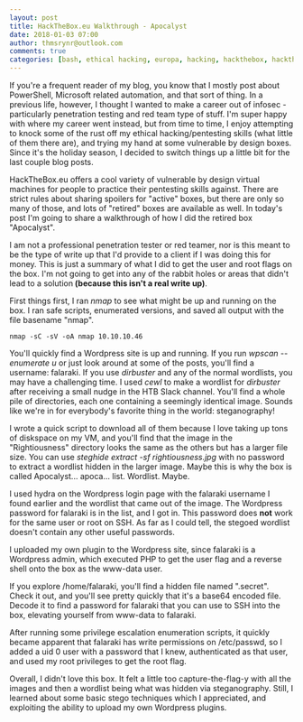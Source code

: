 ```yaml
---
layout: post
title: HackTheBox.eu Walkthrough - Apocalyst
date: 2018-01-03 07:00
author: thmsrynr@outlook.com
comments: true
categories: [bash, ethical hacking, europa, hacking, hackthebox, hackthebox, hackthebox.eu, htb, linux, penetration testing, pentesting, red team, security, something different, something different]
---
```

If you're a frequent reader of my blog, you know that I mostly post about PowerShell, Microsoft related automation, and that sort of thing. In a previous life, however, I thought I wanted to make a career out of infosec - particularly penetration testing and red team type of stuff. I'm super happy with where my career went instead, but from time to time, I enjoy attempting to knock some of the rust off my ethical hacking/pentesting skills (what little of them there are), and trying my hand at some vulnerable by design boxes. Since it's the holiday season, I decided to switch things up a little bit for the last couple blog posts.

HackTheBox.eu offers a cool variety of vulnerable by design virtual machines for people to practice their pentesting skills against. There are strict rules about sharing spoilers for "active" boxes, but there are only so many of those, and lots of "retired" boxes are available as well. In today's post I'm going to share a walkthrough of how I did the retired box "Apocalyst".

<!--more-->

I am not a professional penetration tester or red teamer, nor is this meant to be the type of write up that I'd provide to a client if I was doing this for money. This is just a summary of what I did to get the user and root flags on the box. I'm not going to get into any of the rabbit holes or areas that didn't lead to a solution<strong> (because this isn't a real write up)</strong>.

First things first, I ran <em>nmap</em> to see what might be up and running on the box. I ran safe scripts, enumerated versions, and saved all output with the file basename "nmap".
```
nmap -sC -sV -oA nmap 10.10.10.46
```
You'll quickly find a Wordpress site is up and running. If you run <em>wpscan --enumerate u</em> or just look around at some of the posts, you'll find a username: falaraki. If you use <em>dirbuster</em> and any of the normal wordlists, you may have a challenging time. I used <em>cewl</em> to make a wordlist for <em>dirbuster</em> after receiving a small nudge in the HTB Slack channel. You'll find a whole pile of directories, each one containing a seemingly identical image. Sounds like we're in for everybody's favorite thing in the world: steganography!

I wrote a quick script to download all of them because I love taking up tons of diskspace on my VM, and you'll find that the image in the "Rightiousness" directory looks the same as the others but has a larger file size. You can use <em>steghide extract -sf rightiousness.jpg</em> with no password to extract a wordlist hidden in the larger image. Maybe this is why the box is called Apocalyst... apoca... list. Wordlist. Maybe.

I used hydra on the Wordpress login page with the falaraki username I found earlier and the wordlist that came out of the image. The Wordpress password for falaraki is in the list, and I got in. This password does <strong>not</strong> work for the same user or root on SSH. As far as I could tell, the stegoed wordlist doesn't contain any other useful passwords.

I uploaded my own plugin to the Wordpress site, since falaraki is a Wordpress admin, which executed PHP to get the user flag and a reverse shell onto the box as the www-data user.

If you explore /home/falaraki, you'll find a hidden file named ".secret". Check it out, and you'll see pretty quickly that it's a base64 encoded file. Decode it to find a password for falaraki that you can use to SSH into the box, elevating yourself from www-data to falaraki.

After running some privilege escalation enumeration scripts, it quickly became apparent that falaraki has write permissions on /etc/passwd, so I added a uid 0 user with a password that I knew, authenticated as that user, and used my root privileges to get the root flag.

Overall, I didn't love this box. It felt a little too capture-the-flag-y with all the images and then a wordlist being what was hidden via steganography. Still, I learned about some basic stego techniques which I appreciated, and exploiting the ability to upload my own Wordpress plugins.
